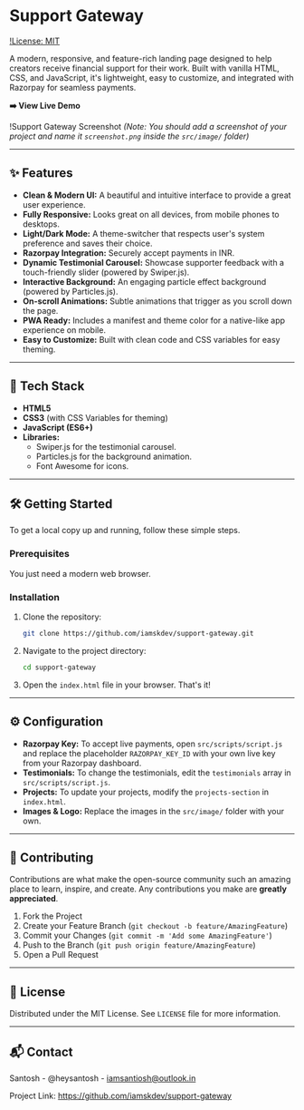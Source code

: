 # Support Gateway

[!License: MIT](https://opensource.org/licenses/MIT)

A modern, responsive, and feature-rich landing page designed to help creators receive financial support for their work. Built with vanilla HTML, CSS, and JavaScript, it's lightweight, easy to customize, and integrated with Razorpay for seamless payments.

**➡️ View Live Demo**

!Support Gateway Screenshot
*(Note: You should add a screenshot of your project and name it `screenshot.png` inside the `src/image/` folder)*

---

## ✨ Features

- **Clean & Modern UI:** A beautiful and intuitive interface to provide a great user experience.
- **Fully Responsive:** Looks great on all devices, from mobile phones to desktops.
- **Light/Dark Mode:** A theme-switcher that respects user's system preference and saves their choice.
- **Razorpay Integration:** Securely accept payments in INR.
- **Dynamic Testimonial Carousel:** Showcase supporter feedback with a touch-friendly slider (powered by Swiper.js).
- **Interactive Background:** An engaging particle effect background (powered by Particles.js).
- **On-scroll Animations:** Subtle animations that trigger as you scroll down the page.
- **PWA Ready:** Includes a manifest and theme color for a native-like app experience on mobile.
- **Easy to Customize:** Built with clean code and CSS variables for easy theming.

---

## 🚀 Tech Stack

- **HTML5**
- **CSS3** (with CSS Variables for theming)
- **JavaScript (ES6+)**
- **Libraries:**
  - Swiper.js for the testimonial carousel.
  - Particles.js for the background animation.
  - Font Awesome for icons.

---

## 🛠️ Getting Started

To get a local copy up and running, follow these simple steps.

### Prerequisites

You just need a modern web browser.

### Installation

1.  Clone the repository:
    ```sh
    git clone https://github.com/iamskdev/support-gateway.git
    ```
2.  Navigate to the project directory:
    ```sh
    cd support-gateway
    ```
3.  Open the `index.html` file in your browser. That's it!

---

## ⚙️ Configuration

- **Razorpay Key:** To accept live payments, open `src/scripts/script.js` and replace the placeholder `RAZORPAY_KEY_ID` with your own live key from your Razorpay dashboard.
- **Testimonials:** To change the testimonials, edit the `testimonials` array in `src/scripts/script.js`.
- **Projects:** To update your projects, modify the `projects-section` in `index.html`.
- **Images & Logo:** Replace the images in the `src/image/` folder with your own.

---

## 🤝 Contributing

Contributions are what make the open-source community such an amazing place to learn, inspire, and create. Any contributions you make are **greatly appreciated**.

1.  Fork the Project
2.  Create your Feature Branch (`git checkout -b feature/AmazingFeature`)
3.  Commit your Changes (`git commit -m 'Add some AmazingFeature'`)
4.  Push to the Branch (`git push origin feature/AmazingFeature`)
5.  Open a Pull Request

---

## 📄 License

Distributed under the MIT License. See `LICENSE` file for more information.

---

## 📬 Contact

Santosh - @heysantosh - iamsantiosh@outlook.in

Project Link: https://github.com/iamskdev/support-gateway